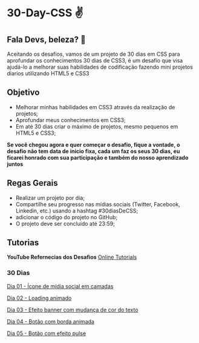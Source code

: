 # 30-Day-CSS :v: 
## Fala Devs, beleza? :metal:
Aceitando os desafios, vamos de um projeto de 30 dias em CSS para aprofundar os conhecimentos
30 dias de CSS3, é um desafio que visa ajudá-lo a melhorar suas habilidades de codificação fazendo mini projetos diarios utilizando HTML5 e CSS3

## Objetivo
 - Melhorar minhas habilidades em CSS3 através da realização de projetos;
 - Aprofundar meus conhecimentos em CSS3;
 - Em até 30 dias criar o máximo de projetos, mesmo pequenos em HTML5 e CSS3;

**Se você chegou agora e quer começar o desafio, fique a vontade, o desafio não tem data de inicio fixa, cada um faz os seus 30 dias, eu ficarei honrado com sua participação e também do nosso aprendizado juntos**

## Regas Gerais
 - Realizar um projeto por dia;
 - Compartilhe seu progresso nas mídias sociais (Twitter, Facebook, Linkedin, etc.) usando a hashtag #30diasDeCSS;
 - adicionar o código do projeto no GitHub;
 - O projeto deve ser concluído até 23:59;

## Tutorias
**YouTube Refernecias dos Desafios**
[Online Tutorials](https://www.youtube.com/channel/UCbwXnUipZsLfUckBPsC7Jog) 

### 30 Dias
[Dia 01 - Ícone de mídia social em camadas](https://user-images.githubusercontent.com/37448340/88348819-d38d7000-cd24-11ea-99d1-39b04afb77f2.gif)

[Dia 02 - Loading animado](https://raw.githubusercontent.com/CristianoDaSilvaFerreira/30-Day-CSS/main/dia-02/spinner.gif)

[Dia 03 - Efeito banner com mudança de cor do texto](https://github.com/CristianoDaSilvaFerreira/30-Day-CSS/blob/main/dia-03/marquee.gif)

[Dia 04 - Botão com borda animada](https://github.com/CristianoDaSilvaFerreira/30-Day-CSS/blob/main/dia-04/button-hover.gif)

[Dia 05 - Botão com efeito pulse](https://github.com/CristianoDaSilvaFerreira/30-Day-CSS/blob/main/dia-05/pulse-button.gif)
